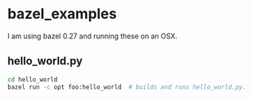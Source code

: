 # bazel_examples

I am using bazel 0.27 and running these on an OSX.

## hello_world.py
```bash
cd hello_world
bazel run -c opt foo:hello_world  # builds and runs hello_world.py.
```
